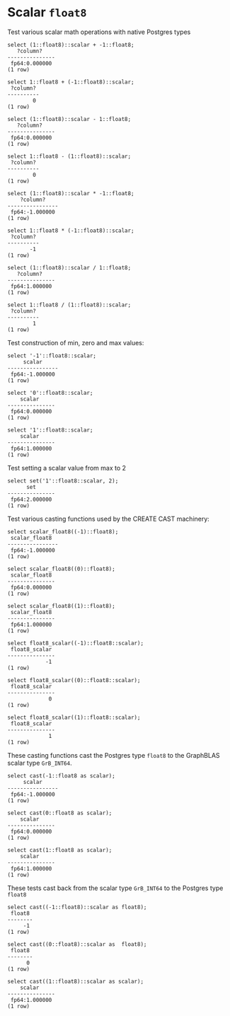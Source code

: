 # Scalar `float8`

Test various scalar math operations with native Postgres types
``` postgres-console
select (1::float8)::scalar + -1::float8;
   ?column?    
---------------
 fp64:0.000000
(1 row)

select 1::float8 + (-1::float8)::scalar;
 ?column? 
----------
        0
(1 row)

select (1::float8)::scalar - 1::float8;
   ?column?    
---------------
 fp64:0.000000
(1 row)

select 1::float8 - (1::float8)::scalar;
 ?column? 
----------
        0
(1 row)

select (1::float8)::scalar * -1::float8;
    ?column?    
----------------
 fp64:-1.000000
(1 row)

select 1::float8 * (-1::float8)::scalar;
 ?column? 
----------
       -1
(1 row)

select (1::float8)::scalar / 1::float8;
   ?column?    
---------------
 fp64:1.000000
(1 row)

select 1::float8 / (1::float8)::scalar;
 ?column? 
----------
        1
(1 row)

```
Test construction of min, zero and max values:
``` postgres-console
select '-1'::float8::scalar;
     scalar     
----------------
 fp64:-1.000000
(1 row)

select '0'::float8::scalar;
    scalar     
---------------
 fp64:0.000000
(1 row)

select '1'::float8::scalar;
    scalar     
---------------
 fp64:1.000000
(1 row)

```
Test setting a scalar value from max to 2
``` postgres-console
select set('1'::float8::scalar, 2);
      set      
---------------
 fp64:2.000000
(1 row)

```
Test various casting functions used by the CREATE CAST machinery:
``` postgres-console
select scalar_float8((-1)::float8);
 scalar_float8  
----------------
 fp64:-1.000000
(1 row)

select scalar_float8((0)::float8);
 scalar_float8 
---------------
 fp64:0.000000
(1 row)

select scalar_float8((1)::float8);
 scalar_float8 
---------------
 fp64:1.000000
(1 row)

select float8_scalar((-1)::float8::scalar);
 float8_scalar 
---------------
            -1
(1 row)

select float8_scalar((0)::float8::scalar);
 float8_scalar 
---------------
             0
(1 row)

select float8_scalar((1)::float8::scalar);
 float8_scalar 
---------------
             1
(1 row)

```
These casting functions cast the Postgres type `float8` to the
GraphBLAS scalar type `GrB_INT64`.
``` postgres-console
select cast(-1::float8 as scalar);
     scalar     
----------------
 fp64:-1.000000
(1 row)

select cast(0::float8 as scalar);
    scalar     
---------------
 fp64:0.000000
(1 row)

select cast(1::float8 as scalar);
    scalar     
---------------
 fp64:1.000000
(1 row)

```
These tests cast back from the scalar type `GrB_INT64` to the
Postgres type `float8`
``` postgres-console
select cast((-1::float8)::scalar as float8);
 float8 
--------
     -1
(1 row)

select cast((0::float8)::scalar as  float8);
 float8 
--------
      0
(1 row)

select cast((1::float8)::scalar as scalar);
    scalar     
---------------
 fp64:1.000000
(1 row)

```